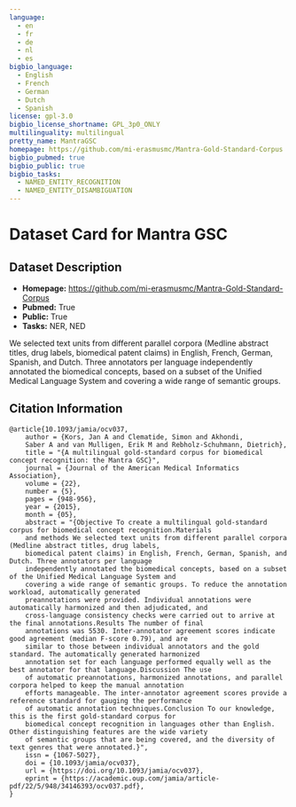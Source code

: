```yaml
---
language:
  - en
  - fr
  - de
  - nl
  - es
bigbio_language:
  - English
  - French
  - German
  - Dutch
  - Spanish
license: gpl-3.0
bigbio_license_shortname: GPL_3p0_ONLY
multilinguality: multilingual
pretty_name: MantraGSC
homepage: https://github.com/mi-erasmusmc/Mantra-Gold-Standard-Corpus
bigbio_pubmed: true
bigbio_public: true
bigbio_tasks:
  - NAMED_ENTITY_RECOGNITION
  - NAMED_ENTITY_DISAMBIGUATION
---
```



# Dataset Card for Mantra GSC

## Dataset Description

- **Homepage:** https://github.com/mi-erasmusmc/Mantra-Gold-Standard-Corpus
- **Pubmed:** True
- **Public:** True
- **Tasks:** NER, NED

We selected text units from different parallel corpora (Medline abstract titles, drug labels, biomedical patent claims) in English, French, German, Spanish, and Dutch. Three annotators per language independently annotated the biomedical concepts, based on a subset of the Unified Medical Language System and covering a wide range of semantic groups.

## Citation Information

```
@article{10.1093/jamia/ocv037,
    author = {Kors, Jan A and Clematide, Simon and Akhondi,
    Saber A and van Mulligen, Erik M and Rebholz-Schuhmann, Dietrich},
    title = "{A multilingual gold-standard corpus for biomedical concept recognition: the Mantra GSC}",
    journal = {Journal of the American Medical Informatics Association},
    volume = {22},
    number = {5},
    pages = {948-956},
    year = {2015},
    month = {05},
    abstract = "{Objective To create a multilingual gold-standard corpus for biomedical concept recognition.Materials
    and methods We selected text units from different parallel corpora (Medline abstract titles, drug labels,
    biomedical patent claims) in English, French, German, Spanish, and Dutch. Three annotators per language
    independently annotated the biomedical concepts, based on a subset of the Unified Medical Language System and
    covering a wide range of semantic groups. To reduce the annotation workload, automatically generated
    preannotations were provided. Individual annotations were automatically harmonized and then adjudicated, and
    cross-language consistency checks were carried out to arrive at the final annotations.Results The number of final
    annotations was 5530. Inter-annotator agreement scores indicate good agreement (median F-score 0.79), and are
    similar to those between individual annotators and the gold standard. The automatically generated harmonized
    annotation set for each language performed equally well as the best annotator for that language.Discussion The use
    of automatic preannotations, harmonized annotations, and parallel corpora helped to keep the manual annotation
    efforts manageable. The inter-annotator agreement scores provide a reference standard for gauging the performance
    of automatic annotation techniques.Conclusion To our knowledge, this is the first gold-standard corpus for
    biomedical concept recognition in languages other than English. Other distinguishing features are the wide variety
    of semantic groups that are being covered, and the diversity of text genres that were annotated.}",
    issn = {1067-5027},
    doi = {10.1093/jamia/ocv037},
    url = {https://doi.org/10.1093/jamia/ocv037},
    eprint = {https://academic.oup.com/jamia/article-pdf/22/5/948/34146393/ocv037.pdf},
}
```
